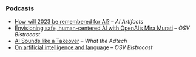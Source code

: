 ### Podcasts  

- [How will 2023 be remembered for AI?](https://www.aiartifacts.net/p/episode-1-how-will-2023-be-remembered#details) – *AI Artifacts*  
- [Envisioning safe, human-centered AI with OpenAI’s Mira Murati](https://podcasts.apple.com/us/podcast/envisioning-safe-human-centered-ai-with-openais-mira/id1440348671?i=1000445838282) – *OSV Bistrocast*
- [AI Sounds like a Takeover](https://www.quantcast.com/resource/s1e3-ai-sounds-like-a-takeover/) – *What the Adtech*
- [On artificial intelligence and language](https://podcasts.apple.com/us/podcast/orange-silicon-valley-bistrocast-sarah-luger-on-artificial/id1440348671?i=1000523170190) – *OSV Bistrocast*  

